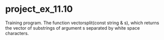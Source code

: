 # project_ex_11.10
Training program. The function vector<string>split(const string & s), which returns the vector of substrings of argument s separated by white space characters.
